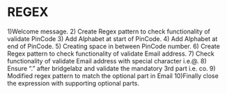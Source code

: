 # REGEX
1)Welcome message.
2) Create Regex pattern to check functionality of validate PinCode
3) Add Alphabet at start of PinCode.
4) Add Alphabet at end of PinCode.
5) Creating space in between PinCode number.
6) Create Regex pattern to check functionality of validate Email address.
7) Check functionality of validate Email address with special character i.e.@.
8) Ensure “.” after bridgelabz and validate the mandatory 3rd part i.e. co.
9) Modified regex pattern to match the optional part in Email
10)Finally close the expression with supporting optional parts.

